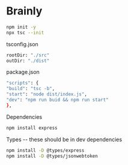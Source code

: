 # Brainly

```bash
npm init -y
npx tsc --init
```

tsconfig.json

```bash
rootDir: "./src"
outDir: "./dist"
```

package.json

```bash
"scripts": {
"build": "tsc -b",
"start": "node dist/index.js",
"dev": "npm run buid && npm run start"
},
```

Dependencies

```bash
npm install express
```

Types -- these should be in dev dependencies

```bash
npm install -D @types/express
npm install -D @types/jsonwebtoken
```
